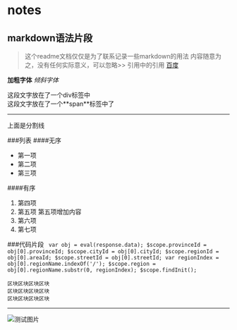 # notes
## markdown语法片段
> 这个readme文档仅仅是为了联系记录一些markdown的用法
内容随意为之，没有任何实际意义，可以忽略>> 引用中的引用
[百度](https://www.baidu.com)

**加粗字体**
*倾斜字体*
<div>这段文字放在了一个div标签中</div>
<span>这段文字放在了一个**span**标签中了</span>

***
上面是分割线

###列表
####无序
- 第一项
- 第二项
- 第三项

####有序
1. 第四项
2. 第五项
 第五项增加内容
3. 第六项
2. 第七项

###代码片段
` var obj = eval(response.data);
  $scope.provinceId = obj[0].provinceId;
  $scope.cityId = obj[0].cityId;
  $scope.regionId = obj[0].areaId;
  $scope.streetId = obj[0].streetId;
  var regionIndex = obj[0].regionName.indexOf('/');
  $scope.region = obj[0].regionName.substr(0, regionIndex);
  $scope.findInit();`
  
    区块区块区块区块
    区块区块区块区块
    区块区块区块区块
---------------------------------------------
![测试图片](https://ss0.bdstatic.com/94oJfD_bAAcT8t7mm9GUKT-xh_/timg?image&quality=100&size=b4000_4000&sec=1478072465&di=709e8ec35ddfbbaff7997f038fd9e403&src=http://img.hb.aicdn.com/761f1bce319b745e663fed957606b4b5d167b9bff70a-nfBc9N_fw580)
